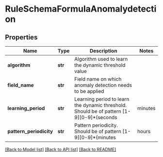 # RuleSchemaFormulaAnomalydetection

## Properties
Name | Type | Description | Notes
------------ | ------------- | ------------- | -------------
**algorithm** | **str** | Algorithm used to learn the dynamic threshold value | 
**field_name** | **str** | Field name on which anomaly detection needs to be applied | 
**learning_period** | **str** | Learning period to learn the dynamic threshold. Should be of pattern [1-9][0-9]*(seconds|minutes|hours|days|weeks|years) | 
**pattern_periodicity** | **str** | Pattern periodicity. Should be of pattern [1-9][0-9]*(minutes|hours|days|weeks|months)(,[1-9][0-9]*(minutes|hours|days|weeks|months))* | 

[[Back to Model list]](../README.md#documentation-for-models) [[Back to API list]](../README.md#documentation-for-api-endpoints) [[Back to README]](../README.md)


